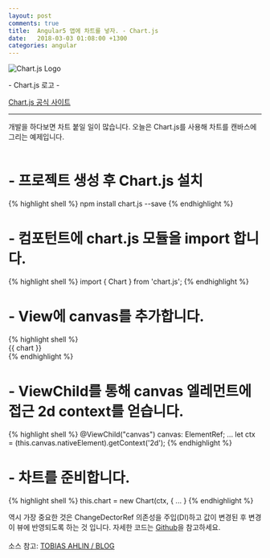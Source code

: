 ```yaml
---
layout: post
comments: true
title:  Angular5 앱에 차트를 넣자. - Chart.js
date:   2018-03-03 01:08:00 +1300
categories: angular
---
```


<div class="post-head">
    <img src="{{ site.url }}/assets/images/chartjs.png" alt="Chart.js Logo"/>
    <p class="image-description">- Chart.js 로고 -</p>
</div>

<a href="http://www.chartjs.org/">Chart.js 공식 사이트</a>

<hr>

개발을 하다보면 차트 붙일 일이 많습니다. 오늘은 Chart.js를 사용해 차트를 캔바스에 그리는 예제입니다.
<br>
<br>
<h1>- 프로젝트 생성 후 Chart.js 설치</h1>
{% highlight shell %}
npm install chart.js --save
{% endhighlight %}

<h1>- 컴포턴트에 chart.js 모듈을 import 합니다.</h1>
{% highlight shell %}
import { Chart } from 'chart.js';
{% endhighlight %}

<h1>- View에 canvas를 추가합니다.</h1>
{% highlight shell %}
<div>
  <canvas #canvas>{{ chart }}</canvas>
</div>
{% endhighlight %}

<h1>- ViewChild를 통해 canvas 엘레먼트에 접근 2d context를 얻습니다.</h1>
{% highlight shell %}
@ViewChild("canvas") canvas: ElementRef;
    ...
let ctx = <HTMLCanvasElement>(this.canvas.nativeElement).getContext('2d');
{% endhighlight %}

<h1>- 차트를 준비합니다.</h1>
{% highlight shell %}
this.chart = new Chart(ctx, {
    ...
}
{% endhighlight %}

역시 가장 중요한 것은 ChangeDectorRef 의존성을 주입(DI)하고 값이 변경된 후 변경이 뷰에 반영되도록 하는 것 입니다. 자세한 코드는 <a href="https://github.com/comsiro/angular5-chartjs-example" target="_blank">Github</a>을 참고하세요.
<br>
<br>
소스 참고: 
<a href="http://tobiasahlin.com/blog/chartjs-charts-to-get-you-started/">TOBIAS AHLIN / BLOG</a>
